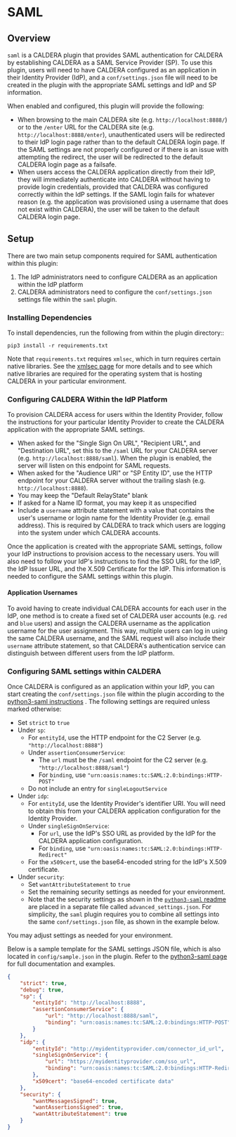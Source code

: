 # SAML

## Overview
`saml` is a CALDERA plugin that provides SAML authentication for CALDERA by establishing CALDERA as
a SAML Service Provider (SP). To use this plugin, users will need to have CALDERA configured as an application
in their Identity Provider (IdP), and a `conf/settings.json` file will need to be created in the plugin 
with the appropriate SAML settings and IdP and SP information.

When enabled and configured, this plugin will provide the following:
- When browsing to the main CALDERA site (e.g. `http://localhost:8888/`) or to the `/enter` URL for the CALDERA site
(e.g. `http://localhost:8888/enter`), unauthenticated users will
be redirected to their IdP login page rather than to the default CALDERA login page. If the SAML
settings are not properly configured or if there is an issue with attempting the redirect, the user will
be redirected to the default CALDERA login page as a failsafe.
- When users access the CALDERA application directly from their IdP, they will immediately authenticate
into CALDERA without having to provide login credentials, provided that CALDERA was configured correctly
within the IdP settings. If the SAML login fails for whatever reason (e.g. the application was provisioned
using a username that does not exist within CALDERA), the user will be taken to the default CALDERA login page.

## Setup
There are two main setup components required for SAML authentication within this plugin:
1. The IdP administrators need to configure CALDERA as an application within the IdP platform
1. CALDERA administrators need to configure the `conf/settings.json` settings file within the `saml` plugin.

### Installing Dependencies
To install dependencies, run the following from within the plugin directory::
```
pip3 install -r requirements.txt
```
Note that `requirements.txt` requires `xmlsec`, which in turn requires certain native libraries. 
See the [xmlsec page](https://pypi.org/project/xmlsec/) for more details and to see which native libraries are required
for the operating system that is hosting CALDERA in your particular environment.

### Configuring CALDERA Within the IdP Platform
To provision CALDERA access for users within the Identity Provider, follow the instructions for your particular
Identity Provider to create the CALDERA application with the appropriate SAML settings. 

- When asked for the "Single Sign On URL", "Recipient URL", and "Destination URL", set this to
the `/saml` URL for your CALDERA server (e.g. `http://localhost:8888/saml`). When the plugin is enabled, the server will listen on this endpoint for SAML requests.
- When asked for the "Audience URI" or "SP Entity ID", use the HTTP endpoint for your CALDERA server without the trailing slash (e.g. `http://localhost:8888`). 
- You may keep the "Default RelayState" blank
- If asked for a Name ID format, you may keep it as unspecified
- Include a `username` attribute statement with a value that contains
the user's username or login name for the Identity Provider (e.g. email address). 
This is required by CALDERA to track which users are logging into the system under which
CALDERA accounts.

Once the application is created with the appropriate SAML settings, follow your IdP instructions to provision 
access to the necessary users. You will also need to follow your IdP's instructions to find
the SSO URL for the IdP, the IdP Issuer URL, and the X.509 Certificate for the IdP.
This information is needed to configure the SAML settings within this plugin.

#### Application Usernames
To avoid having to create individual CALDERA accounts for each user in the IdP, one method is to create a fixed
set of CALDERA user accounts (e.g. `red` and `blue` users) and assign the CALDERA username as the
application username for the user assignment. This way, multiple users can log in using the same
CALDERA username, and the SAML request will also include their `username` attribute statement, so that
CALDERA's authentication service can distinguish between different users from the IdP platform.

### Configuring SAML settings within CALDERA
Once CALDERA is configured as an application within your IdP, you can start creating the `conf/settings.json`
file within the plugin according to the [python3-saml instructions](https://github.com/onelogin/python3-saml#settings)
. The following settings are required unless marked otherwise:
- Set `strict` to `true`
- Under `sp`:
    - For `entityId`, use the HTTP endpoint for the C2 Server (e.g. `"http://localhost:8888"`)
    - Under `assertionConsumerService`:
        - The `url` must be the `/saml` endpoint for the C2 server (e.g. `"http://localhost:8888/saml"`)
        - For `binding`, use `"urn:oasis:names:tc:SAML:2.0:bindings:HTTP-POST"`
    - Do not include an entry for `singleLogoutService`
- Under `idp`:
    - For `entityId`, use the Identity Provider's identifier URI. You will need to obtain this from
    your CALDERA application configuration for the Identity Provider.
    - Under `singleSignOnService`:
        - For `url`, use the IdP's SSO URL as provided by the IdP for the
        CALDERA application configuration.
        - For `binding`, use `"urn:oasis:names:tc:SAML:2.0:bindings:HTTP-Redirect"`
    - For the `x509cert`, use the base64-encoded string for the IdP's X.509 certificate.
- Under `security`:
    - Set `wantAttributeStatement` to `true`
    - Set the remaining security settings as needed for your environment. 
    - Note that the security settings as shown in the 
    [`python3-saml` readme](https://github.com/onelogin/python3-saml/#settings) are placed in a separate
    file called `advanced_settings.json`. For simplicity, the `saml` plugin requires you to combine all settings
    into the same `conf/settings.json` file, as shown in the example below.
    
You may adjust settings as needed for your environment.
  
Below is a sample template for the SAML settings JSON file, which is also located in `config/sample.json` in the plugin.
Refer to the [python3-saml page](https://github.com/onelogin/python3-saml/) for full documentation and examples.
```json
{
    "strict": true,
    "debug": true,
    "sp": {
        "entityId": "http://localhost:8888",
        "assertionConsumerService": {
            "url": "http://localhost:8888/saml",
            "binding": "urn:oasis:names:tc:SAML:2.0:bindings:HTTP-POST"
        }
    },
    "idp": {
        "entityId": "http://myidentityprovider.com/connector_id_url",
        "singleSignOnService": {
            "url": "https://myidentityprovider.com/sso_url",
            "binding": "urn:oasis:names:tc:SAML:2.0:bindings:HTTP-Redirect"
        },
        "x509cert": "base64-encoded certificate data"
    },
    "security": {
        "wantMessagesSigned": true,
        "wantAssertionsSigned": true,
        "wantAttributeStatement": true
    }
}
```